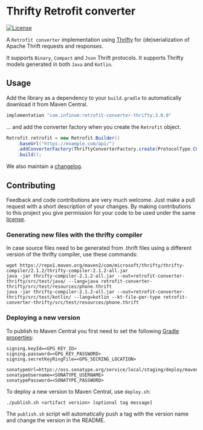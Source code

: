 # Thrifty Retrofit converter

[![License](https://img.shields.io/badge/license-Apache%202-blue.svg)](https://www.apache.org/licenses/LICENSE-2.0)

A `Retrofit converter` implementation using [Thrifty](https://github.com/Microsoft/thrifty) for
(de)serialization of Apache Thrift requests and responses.

It supports `Binary`, `Compact` and `Json` Thrift protocols.
It supports Thrifty models generated in both `Java` and `Kotlin`.

## Usage

Add the library as a dependency to your `build.gradle` to automatically download it from Maven Central.

```groovy
implementation "com.infinum:retrofit-converter-thrifty:3.0.0"
```

... and add the converter factory when you create the `Retrofit` object.

```java
Retrofit retrofit = new Retrofit.Builder()
    .baseUrl("https://example.com/api/")
    .addConverterFactory(ThriftyConverterFactory.create(ProtocolType.COMPACT))
    .build();
```

We also maintain a [changelog](CHANGELOG.md).

## Contributing

Feedback and code contributions are very much welcome. Just make a pull request with a short description of your changes. By making contributions to this project you give permission for your code to be used under the same [license](LICENSE).

### Generating new files with the thrifty compiler

In case source files need to be generated from .thrift files using a different version of the thrifty compiler, use these commands:

```shell
wget https://repo1.maven.org/maven2/com/microsoft/thrifty/thrifty-compiler/2.1.2/thrifty-compiler-2.1.2-all.jar
java -jar thrifty-compiler-2.1.2-all.jar --out=retrofit-converter-thrifty/src/test/java/ --lang=java retrofit-converter-thrifty/src/test/resources/phone.thrift
java -jar thrifty-compiler-2.1.2-all.jar --out=retrofit-converter-thrifty/src/test/kotlin/ --lang=kotlin --kt-file-per-type retrofit-converter-thrifty/src/test/resources/phone.thrift
```

### Deploying a new version

To publish  to Maven Central you first need to set the following [Gradle properties](https://docs.gradle.org/current/userguide/build_environment.html#sec:gradle_configuration_properties):

```
signing.keyId=<GPG_KEY_ID>
signing.password=<GPG_KEY_PASSWORD>
signing.secretKeyRingFile=<GPG_SECRING_LOCATION>

sonatypeUrl=https://oss.sonatype.org/service/local/staging/deploy/maven2/
sonatypeUsername=<SONATYPE_USERNAME>
sonatypePassword=<SONATYPE_PASSWORD>
```

To deploy a new version to Maven Central, use `deploy.sh`:

```shell
./publish.sh <artifact version> [optional tag message]
```

The `publish.sh` script will automatically push a tag with the version name and change the version in the README.
